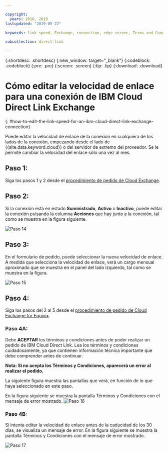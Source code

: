```yaml
---

copyright:
  years: 2018, 2019
lastupdated: "2019-05-22"

keywords: link speed, Exchange, connection, edge server, Terms and Conditions

subcollection: direct-link

---
```


{:shortdesc: .shortdesc}
{:new_window: target="_blank"}
{:codeblock: .codeblock}
{:pre: .pre}
{:screen: .screen}
{:tip: .tip}
{:download: .download}

# Cómo editar la velocidad de enlace para una conexión de IBM Cloud Direct Link Exchange
{: #how-to-edit-the-link-speed-for-an-ibm-cloud-direct-link-exchange-connection}

Puede editar la velocidad de enlace de la conexión en cualquiera de los lados de la conexión, empezando desde el lado de {{site.data.keyword.cloud}} o del servidor de extremo del proveedor. Se le permite cambiar la velocidad del enlace sólo una vez al mes.

## Paso 1: 

Siga los pasos 1 y 2 desde el [procedimiento de pedido de Cloud Exchange](/docs/infrastructure/direct-link?topic=direct-link-provisioning-ibm-cloud-direct-link-exchange).

## Paso 2:

Si la conexión está en estado **Suministrado**, **Activo** o **Inactivo**, puede editar la conexión pulsando la columna **Acciones** que hay junto a la conexión, tal como se muestra en la figura siguiente.

![Paso 14](/images/PSRL-Step2.png)

## Paso 3:

En el formulario de pedido, puede seleccionar la nueva velocidad de enlace. A medida que selecciona la velocidad de enlace, verá un cargo mensual aproximado que se muestra en el panel del lado izquierdo, tal como se muestra en la figura.

![Paso 15](/images/PSRL-Step3.png)


## Paso 4:

Siga los pasos del 2 al 5 desde el [procedimiento de pedido de Cloud Exchange for Equinix](/docs/infrastructure/direct-link?topic=direct-link-provisioning-ibm-cloud-direct-link-exchange-for-equinix).

### Paso 4A:
Debe **ACEPTAR** los términos y condiciones antes de poder realizar un pedido de IBM Cloud Direct Link. Lea los términos y condiciones cuidadosamente, ya que contienen información técnica importante que debe comprender antes de continuar. 

**Nota: Si no acepta los Términos y Condiciones, aparecerá un error al realizar el pedido.**

La siguiente figura muestra las pantallas que verá, en función de lo que haya seleccionado en este paso.

En la figura siguiente se muestra la pantalla Términos y Condiciones con el mensaje de error mostrado. ![Paso 16](/images/PSRL-Step4A.png)

### Paso 4B:
Si intenta editar la velocidad de enlace antes de la caducidad de los 30 días, se visualiza un mensaje de error. En la figura siguiente se muestra la pantalla Términos y Condiciones con el mensaje de error mostrado.

![Paso 17](/images/PSRL-Step4B.png)
